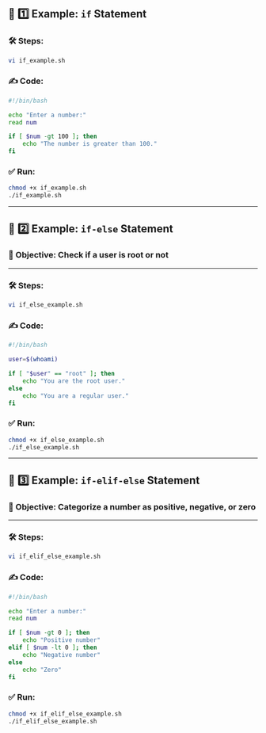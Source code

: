 ## 🧪 1️⃣ **Example: `if` Statement**


### 🛠️ Steps:

```bash
vi if_example.sh
```

### ✍️ Code:

```bash
#!/bin/bash

echo "Enter a number:"
read num

if [ $num -gt 100 ]; then
    echo "The number is greater than 100."
fi
```

### ✅ Run:

```bash
chmod +x if_example.sh
./if_example.sh
```

---

## 🧪 2️⃣ **Example: `if-else` Statement**

### 🔧 Objective: Check if a user is root or not

---

### 🛠️ Steps:

```bash
vi if_else_example.sh
```

### ✍️ Code:

```bash
#!/bin/bash

user=$(whoami)

if [ "$user" == "root" ]; then
    echo "You are the root user."
else
    echo "You are a regular user."
fi
```

### ✅ Run:

```bash
chmod +x if_else_example.sh
./if_else_example.sh
```

---

## 🧪 3️⃣ **Example: `if-elif-else` Statement**

### 🔧 Objective: Categorize a number as positive, negative, or zero

---

### 🛠️ Steps:

```bash
vi if_elif_else_example.sh
```

### ✍️ Code:

```bash
#!/bin/bash

echo "Enter a number:"
read num

if [ $num -gt 0 ]; then
    echo "Positive number"
elif [ $num -lt 0 ]; then
    echo "Negative number"
else
    echo "Zero"
fi
```

### ✅ Run:

```bash
chmod +x if_elif_else_example.sh
./if_elif_else_example.sh
```

